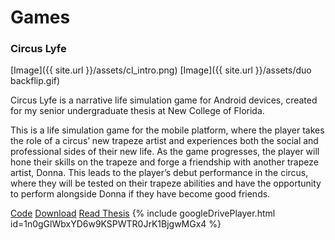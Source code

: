 # Games

### Circus Lyfe
[Image]({{ site.url }}/assets/cl_intro.png)
[Image]({{ site.url }}/assets/duo backflip.gif)

Circus Lyfe is a narrative life simulation game for Android devices, created for my senior undergraduate thesis at New College of Florida.

This is a life simulation game for the mobile platform, where the player takes the role of a circus’ new trapeze artist and experiences both the social and professional sides of their new life. As the game progresses, the player will hone their skills on the trapeze and forge a friendship with another trapeze artist, Donna. This leads to the player’s debut performance in the circus, where they will be tested on their trapeze abilities and have the opportunity to perform alongside Donna if they have become good friends.

[Code](https://github.com/longarms07/Thesis_Circus_Lyfe)
[Download](https://longarms07.itch.io/circus-lyfe)
[Read Thesis](https://docs.google.com/document/d/10mTLsr0iwtnERLtLB0SvNGWi3r7cFOzPNtPRali4zSE/edit?usp=sharing)
{% include googleDrivePlayer.html id=1n0gGlWbxYD6w9KSPWTR0JrK1BjgwMGx4 %}